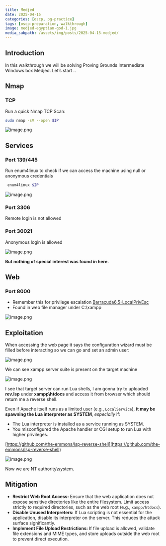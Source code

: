 ```yaml
---
title: Medjed
date: 2025-04-15
categories: [oscp, pg-practice]
tags: [oscp-preparation, walkthrough] 
image: medjed-egyptian-god-1.jpg
media_subpath: /assets/img/posts/2025-04-15-medjed/
---
```

## Introduction
In this walkthrough we will be solving Proving Grounds Intermediate Windows box Medjed. Let’s start ..

## Nmap

### TCP

Run a quick Nmap TCP Scan:

```bash
sudo nmap -sV --open $IP
```

![image.png](image.png)

## Services

### Port 139/445

Run enum4linux to check if we can access the machine using null or anonymous credentials

```bash
 enum4linux $IP
```

![image.png](image%201.png)

### Port 3306

Remote login is not allowed

### Port 30021

Anonymous login is allowed

![image.png](image%202.png)

**But nothing of special interest was found in here.**

## Web

### Port 8000

- Remember this for privilege escalation [Barracuda6.5-LocalPrivEsc](https://github.com/boku7/BarracudaDrivev6.5-LocalPrivEsc/blob/master/README.md)
- Found in web file manager under C:\xampp

![image.png](image%203.png)

## Exploitation

When accessing the web page it says the configuration wizard must be filled  before interacting so we can go and set an admin user:

![image.png](image%204.png)

We can see xampp server suite is present on the target machine

![image.png](image%205.png)

I see that target server can run Lua shells, I am gonna try to uploaded **rev.lsp** under **xampp\htdocs** and access it from browser which should return me a reverse shell.

Even if Apache itself runs as a limited user (e.g., `LocalService`), **it may be spawning the Lua interpreter as SYSTEM**, *especially* if:

- The Lua interpreter is installed as a service running as SYSTEM.
- You misconfigured the Apache handler or CGI setup to run Lua with higher privileges.

[https://github.com/the-emmons/lsp-reverse-shell](https://github.com/the-emmons/lsp-reverse-shell)

![image.png](image%206.png)

Now we are NT authority\system.

## Mitigation

- **Restrict Web Root Access:** Ensure that the web application does not expose sensitive directories like the entire filesystem. Limit access strictly to required directories, such as the web root (e.g., `xampp/htdocs`).
- **Disable Unused Interpreters:** If Lua scripting is not essential for the application, disable its interpreter on the server. This reduces the attack surface significantly.
- **Implement File Upload Restrictions:** If file upload is allowed, validate file extensions and MIME types, and store uploads outside the web root to prevent direct execution.
